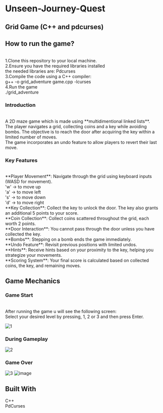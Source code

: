 # Unseen-Journey-Quest
## Grid Game (C++ and pdcurses)
## How to run the game?
</br>
1.Clone this repository to your local machine.</br>
2.Ensure you have the required libraries installed </br>
    the needed libraries are: Pdcurses</br>
3.Compile the code using a C++ compiler:</br>
g++ -o grid_adventure game.cpp -lcurses</br>
4.Run the game</br>
./grid_adventure</br>

### Introduction
</br>
A 2D maze game which is made using **multidimentional linked lists**.</br> The player navigates a grid, collecting coins and a key while avoiding bombs. The objective is to reach the door after acquiring the key within a limited number of moves. </br>The game incorporates an undo feature to allow players to revert their last move.
</br>

### Key Features
</br>
**Player Movement**: Navigate through the grid using keyboard inputs (WASD for movement).</br>
'w' -> to move up</br>
'a' -> to move left</br>
's' -> to move down</br>
'd' -> to move right</br>
**Key Collection**: Collect the key to unlock the door. The key also grants an additional 5 points to your score.</br>
**Coin Collection**: Collect coins scattered throughout the grid, each worth 2 points.</br>
**Door Interaction**: You cannot pass through the door unless you have collected the key.</br>
**Bombs**: Stepping on a bomb ends the game immediately.</br>
**Undo Feature**: Revisit previous positions with limited undos.</br>
**Hints**: Receive hints based on your proximity to the key, helping you strategize your movements.</br>
**Scoring System**: Your final score is calculated based on collected coins, the key, and remaining moves.</br>

## Game Mechanics

### Game Start
</br>
After running the game u will see the following screen: </br>
Select your desired level by pressing, 1, 2 or 3 and then press Enter.</br>

![1](https://github.com/user-attachments/assets/ba9dc0d9-9465-4891-bc30-66bbf4162f3a)

### During Gameplay
![2](https://github.com/user-attachments/assets/10b77aa8-ee47-44f0-8516-bc44b8478304)

### Game Over
![3](https://github.com/user-attachments/assets/ea1e3494-fadb-44a8-bfbf-16bfd712dbaa)
![image](https://github.com/user-attachments/assets/29221cec-ab64-4dcf-8e7c-da28206a8874)

## Built With
C++</br>
PdCurses

